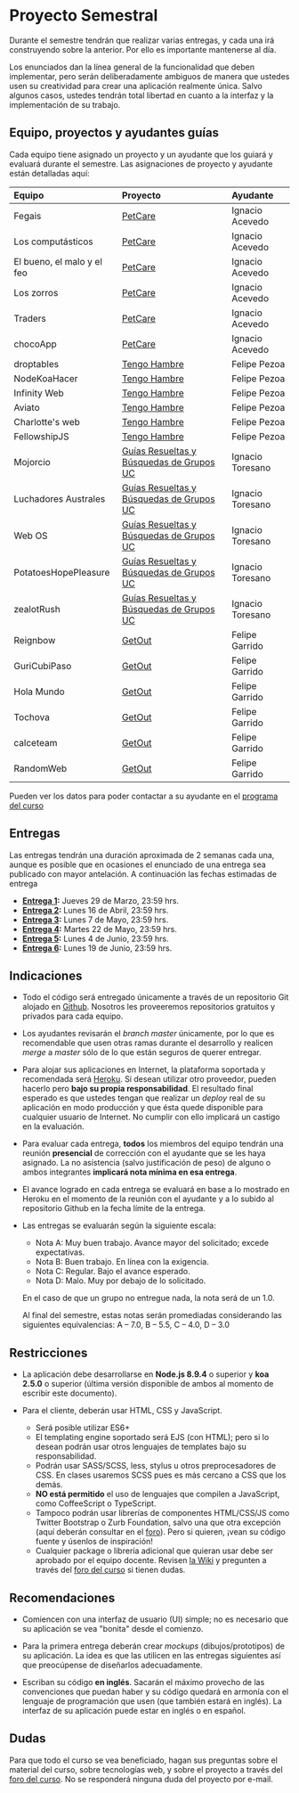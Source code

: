 # Proyecto Semestral

Durante el semestre tendrán que realizar varias entregas, y cada una irá construyendo sobre la anterior. Por ello es importante mantenerse al día.

Los enunciados dan la línea general de la funcionalidad que deben implementar, pero serán deliberadamente ambiguos de manera que ustedes usen su creatividad para crear una aplicación realmente única. Salvo algunos casos, ustedes tendrán total libertad en cuanto a la interfaz y la implementación de su trabajo.

## Equipo, proyectos y ayudantes guías

Cada equipo tiene asignado un proyecto y un ayudante que los guiará y evaluará durante el semestre. Las asignaciones de proyecto y ayudante están detalladas aquí:

| Equipo  | Proyecto | Ayudante |
|:-------------------- |:---------------------------| :------|
Fegais | [PetCare](https://docs.google.com/document/d/1lcl-niHvwBIUEK557jSuUmrXa1tth6bHg5p35x1chMs/edit?usp=sharing) | Ignacio Acevedo
Los computásticos | [PetCare](https://docs.google.com/document/d/1lcl-niHvwBIUEK557jSuUmrXa1tth6bHg5p35x1chMs/edit?usp=sharing) | Ignacio Acevedo
El bueno, el malo y el feo | [PetCare](https://docs.google.com/document/d/1lcl-niHvwBIUEK557jSuUmrXa1tth6bHg5p35x1chMs/edit?usp=sharing) | Ignacio Acevedo
Los zorros | [PetCare](https://docs.google.com/document/d/1lcl-niHvwBIUEK557jSuUmrXa1tth6bHg5p35x1chMs/edit?usp=sharing) | Ignacio Acevedo
Traders | [PetCare](https://docs.google.com/document/d/1lcl-niHvwBIUEK557jSuUmrXa1tth6bHg5p35x1chMs/edit?usp=sharing) | Ignacio Acevedo
chocoApp | [PetCare](https://docs.google.com/document/d/1lcl-niHvwBIUEK557jSuUmrXa1tth6bHg5p35x1chMs/edit?usp=sharing) | Ignacio Acevedo
droptables | [Tengo Hambre](https://docs.google.com/document/d/1PX5RN1xZl1SIMmFpJKXc3x4FN5uQY_nEF2b2zGl4T20/edit?usp=sharing) | Felipe Pezoa
NodeKoaHacer | [Tengo Hambre](https://docs.google.com/document/d/1PX5RN1xZl1SIMmFpJKXc3x4FN5uQY_nEF2b2zGl4T20/edit?usp=sharing) | Felipe Pezoa
Infinity Web | [Tengo Hambre](https://docs.google.com/document/d/1PX5RN1xZl1SIMmFpJKXc3x4FN5uQY_nEF2b2zGl4T20/edit?usp=sharing) | Felipe Pezoa
Aviato | [Tengo Hambre](https://docs.google.com/document/d/1PX5RN1xZl1SIMmFpJKXc3x4FN5uQY_nEF2b2zGl4T20/edit?usp=sharing) | Felipe Pezoa
Charlotte's web | [Tengo Hambre](https://docs.google.com/document/d/1PX5RN1xZl1SIMmFpJKXc3x4FN5uQY_nEF2b2zGl4T20/edit?usp=sharing) | Felipe Pezoa
FellowshipJS | [Tengo Hambre](https://docs.google.com/document/d/1PX5RN1xZl1SIMmFpJKXc3x4FN5uQY_nEF2b2zGl4T20/edit?usp=sharing) | Felipe Pezoa
Mojorcio | [Guías Resueltas y Búsquedas de Grupos UC](https://docs.google.com/document/d/10ab789YIwZwHJB5t_7GFE9a1xv491NGx28J1rhlabSg/edit?usp=sharing) | Ignacio Toresano
Luchadores Australes | [Guías Resueltas y Búsquedas de Grupos UC](https://docs.google.com/document/d/10ab789YIwZwHJB5t_7GFE9a1xv491NGx28J1rhlabSg/edit?usp=sharing) | Ignacio Toresano
Web OS | [Guías Resueltas y Búsquedas de Grupos UC](https://docs.google.com/document/d/10ab789YIwZwHJB5t_7GFE9a1xv491NGx28J1rhlabSg/edit?usp=sharing) | Ignacio Toresano
PotatoesHopePleasure | [Guías Resueltas y Búsquedas de Grupos UC](https://docs.google.com/document/d/10ab789YIwZwHJB5t_7GFE9a1xv491NGx28J1rhlabSg/edit?usp=sharing) | Ignacio Toresano
zealotRush | [Guías Resueltas y Búsquedas de Grupos UC](https://docs.google.com/document/d/10ab789YIwZwHJB5t_7GFE9a1xv491NGx28J1rhlabSg/edit?usp=sharing) | Ignacio Toresano
Reignbow | [GetOut](https://docs.google.com/document/d/1dIYDjn_4R-84lMZYNRNUW7QCEj2mVrjkp-Xgz_N97_8/edit?usp=sharing) | Felipe Garrido
GuriCubiPaso | [GetOut](https://docs.google.com/document/d/1dIYDjn_4R-84lMZYNRNUW7QCEj2mVrjkp-Xgz_N97_8/edit?usp=sharing) | Felipe Garrido
Hola Mundo | [GetOut](https://docs.google.com/document/d/1dIYDjn_4R-84lMZYNRNUW7QCEj2mVrjkp-Xgz_N97_8/edit?usp=sharing) | Felipe Garrido
Tochova | [GetOut](https://docs.google.com/document/d/1dIYDjn_4R-84lMZYNRNUW7QCEj2mVrjkp-Xgz_N97_8/edit?usp=sharing) | Felipe Garrido
calceteam | [GetOut](https://docs.google.com/document/d/1dIYDjn_4R-84lMZYNRNUW7QCEj2mVrjkp-Xgz_N97_8/edit?usp=sharing) | Felipe Garrido
RandomWeb | [GetOut](https://docs.google.com/document/d/1dIYDjn_4R-84lMZYNRNUW7QCEj2mVrjkp-Xgz_N97_8/edit?usp=sharing) | Felipe Garrido

Pueden ver los datos para poder contactar a su ayudante en el [programa del curso](../../../#equipo)

## Entregas

Las entregas tendrán una duración aproximada de 2 semanas cada una, aunque es posible que en ocasiones el enunciado de una entrega sea publicado con mayor antelación. A continuación las fechas estimadas de entrega

* **[Entrega 1](enunciados/entrega1.md):** Jueves 29 de Marzo, 23:59 hrs.
* **[Entrega 2](enunciados/entrega2.md):** Lunes 16 de Abril, 23:59 hrs.
* **[Entrega 3](enunciados/entrega3.md):** Lunes 7 de Mayo, 23:59 hrs.
* **[Entrega 4](enunciados/entrega4.md):** Martes 22 de Mayo, 23:59 hrs.
* **[Entrega 5](enunciados/entrega5.md):** Lunes 4 de Junio, 23:59 hrs.
* **[Entrega 6](enunciados/entrega6.md):** Lunes 19 de Junio, 23:59 hrs.

## Indicaciones

* Todo el código será entregado únicamente a través de un repositorio Git alojado en [Github](https://github.com). Nosotros les proveeremos repositorios gratuitos y privados para cada equipo.

* Los ayudantes revisarán el *branch master* únicamente, por lo que es recomendable que usen otras ramas durante el desarrollo y realicen *merge* a *master* sólo de lo que están seguros de querer entregar.

* Para alojar sus aplicaciones en Internet, la plataforma soportada y recomendada será [Heroku](https://www.heroku.com/). Si desean utilizar otro proveedor, pueden hacerlo pero **bajo su propia responsabilidad**. El resultado final esperado es que ustedes tengan que realizar un *deploy* real de su aplicación en modo producción y que ésta quede disponible para cualquier usuario de Internet. No cumplir con ello implicará un castigo en la evaluación.

* Para evaluar cada entrega, **todos** los miembros del equipo tendrán una reunión **presencial** de corrección con el ayudante que se les haya asignado. La no asistencia (salvo justificación de peso) de alguno o ambos integrantes **implicará nota mínima en esa entrega**.

* El avance logrado en cada entrega se evaluará en base a lo mostrado en Heroku en el momento de la reunión con el ayudante y a lo subido al repositorio Github en la fecha límite de la entrega.

* Las entregas se evaluarán según la siguiente escala:
	* Nota A: Muy buen trabajo. Avance mayor del solicitado; excede expectativas.
	* Nota B: Buen trabajo. En línea con la exigencia.
	* Nota C: Regular. Bajo el avance esperado.
	* Nota D: Malo. Muy por debajo de lo solicitado.

	En el caso de que un grupo no entregue nada, la nota será de un 1.0.

	Al final del semestre, estas notas serán promediadas considerando las siguientes equivalencias: A – 7.0, B – 5.5, C – 4.0, D – 3.0

## Restricciones

* La aplicación debe desarrollarse en **Node.js 8.9.4** o superior y **koa 2.5.0** o superior (última versión disponible de ambos al momento de escribir este documento).

* Para el cliente, deberán usar HTML, CSS y JavaScript.
	* Será posible utilizar ES6+
	* El templating engine soportado será EJS (con HTML); pero si lo desean podrán usar otros lenguajes de templates bajo su responsabilidad.
	* Podrán usar SASS/SCSS, less, stylus u otros preprocesadores de CSS. En clases usaremos SCSS pues es más cercano a CSS que los demás.
	* **NO está permitido** el uso de lenguajes que compilen a JavaScript, como CoffeeScript o TypeScript.
	* Tampoco podrán usar librerías de componentes HTML/CSS/JS como Twitter Bootstrap o Zurb Foundation, salvo una que otra excepción (aquí deberán consultar en el [foro](../../../#foro)). Pero si quieren, ¡vean su código fuente y úsenlos de inspiración!
	* Cualquier package o librería adicional que quieran usar debe ser aprobado por el equipo docente. Revisen [la Wiki](../../../wiki/Packages) y pregunten a través del [foro del curso](../../../#foro) si tienen dudas.

## Recomendaciones

* Comiencen con una interfaz de usuario (UI) simple; no es necesario que su aplicación se vea "bonita" desde el comienzo.

* Para la primera entrega deberán crear *mockups* (dibujos/prototipos) de su aplicación. La idea es que las utilicen en las entregas siguientes así que preocúpense de diseñarlos adecuadamente.

* Escriban su código **en inglés**. Sacarán el máximo provecho de las convenciones que puedan haber y su código quedará en armonía con el lenguaje de programación que usen (que también estará en inglés). La interfaz de su aplicación puede estar en inglés o en español.

## Dudas
Para que todo el curso se vea beneficiado, hagan sus preguntas sobre el material del curso, sobre tecnologías web, y sobre el proyecto a través del [foro del curso](../../../#foro).  No se responderá ninguna duda del proyecto por e-mail.